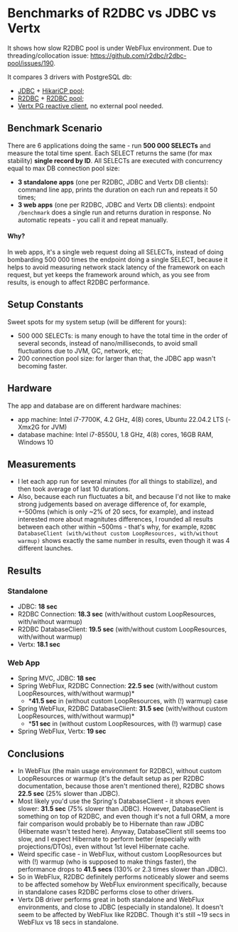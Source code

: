 # Benchmarks of R2DBC vs JDBC vs Vertx
It shows how slow R2DBC pool is under WebFlux environment. Due to threading/collocation issue: https://github.com/r2dbc/r2dbc-pool/issues/190.

It compares 3 drivers with PostgreSQL db:
- [JDBC](https://pages.github.com/) + [HikariCP pool](https://github.com/brettwooldridge/HikariCP);
- [R2DBC](https://github.com/pgjdbc/r2dbc-postgresql) + [R2DBC pool](https://github.com/r2dbc/r2dbc-pool/);
- [Vertx PG reactive client](https://github.com/eclipse-vertx/vertx-sql-client), no external pool needed.

## Benchmark Scenario
There are 6 applications doing the same - run **500 000 SELECTs** and measure the total time spent. Each SELECT returns the same (for max stability) **single record by ID**. All SELECTs are executed with concurrency equal to max DB connection pool size:
- **3 standalone apps** (one per R2DBC, JDBC and Vertx DB clients): command line app, prints the duration on each run and repeats it 50 times;
- **3 web apps** (one per R2DBC, JDBC and Vertx DB clients): endpoint `/benchmark` does a single run and returns duration in response. No automatic repeats - you call it and repeat manually.

#### Why?
In web apps, it's a single web request doing all SELECTs, instead of doing bombarding 500 000 times the endpoint doing a single SELECT, because it helps to avoid measuring network stack latency of the framework on each request, but yet keeps the framework around which, as you see from results, is enough to affect R2DBC performance.
 
## Setup Constants
Sweet spots for my system setup (will be different for yours):
- 500 000 SELECTs: is many enough to have the total time in the order of several seconds, instead of nano/milliseconds, to avoid small fluctuations due to JVM, GC, network, etc;
- 200 connection pool size: for larger than that, the JDBC app wasn't becoming faster.

## Hardware
The app and database are on different hardware machines:
- app machine: Intel i7-7700K, 4.2 GHz, 4(8) cores, Ubuntu 22.04.2 LTS (-Xmx2G for JVM)
- database machine: Intel i7-8550U, 1.8 GHz, 4(8) cores, 16GB RAM, Windows 10

## Measurements
- I let each app run for several minutes (for all things to stabilize), and then took average of last 10 durations.
- Also, because each run fluctuates a bit, and because I'd not like to make strong judgements based on average difference of, for example, +-500ms (which is only ~2% of 20 secs, for example), and instead interested more about magnitutes differences, I rounded all results between each other within ~500ms - that's why, for example, `R2DBC DatabaseClient (with/without custom LoopResources, with/without warmup)` shows exactly the same number in results, even though it was 4 different launches.

## Results
### Standalone
- JDBC: **18 sec**
- R2DBC Connection: **18.3 sec** (with/without custom LoopResources, with/without warmup)
- R2DBC DatabaseClient: **19.5 sec** (with/without custom LoopResources, with/without warmup)
- Vertx: **18.1 sec**

### Web App
- Spring MVC, JDBC: **18 sec**
- Spring WebFlux, R2DBC Connection: **22.5 sec** (with/without custom LoopResources, with/without warmup)*
  - ***41.5 sec** in (without custom LoopResources, with (!) warmup) case
- Spring WebFlux, R2DBC DatabaseClient: **31.5 sec** (with/without custom LoopResources, with/without warmup)*
  - ***51 sec** in (without custom LoopResources, with (!) warmup) case
- Spring WebFlux, Vertx: **19 sec**
     
## Conclusions
- In WebFlux (the main usage environment for R2DBC), without custom LoopResources or warmup (it's the default setup as per R2DBC documentation, because those aren't mentioned there), R2DBC shows **22.5 sec** (25% slower than JDBC).
- Most likely you'd use the Spring's DatabaseClient - it shows even slower: **31.5 sec** (75% slower than JDBC). However, DatabaseClient is something on top of R2DBC, and even though it's not a full ORM, a more fair comparison would probably be to Hibernate than raw JDBC (Hibernate wasn't tested here). Anyway, DatabaseClient still seems too slow, and I expect Hibernate to perform better (especially with projections/DTOs), even without 1st level Hibernate cache.
- Weird specific case - in WebFlux, without custom LoopResources but with (!) warmup (who is supposed to make things faster), the performance drops to **41.5 secs** (130% or 2.3 times slower than JDBC).
- So in WebFlux, R2DBC definitely performs noticeably slower and seems to be affected somehow by WebFlux environment specifically, because in standalone cases R2DBC performs close to other drivers.
- Vertx DB driver performs great in both standalone and WebFlux environments, and close to JDBC (especially in standalone). It doesn't seem to be affected by WebFlux like R2DBC. Though it's still ~19 secs in WebFlux vs 18 secs in standalone.
